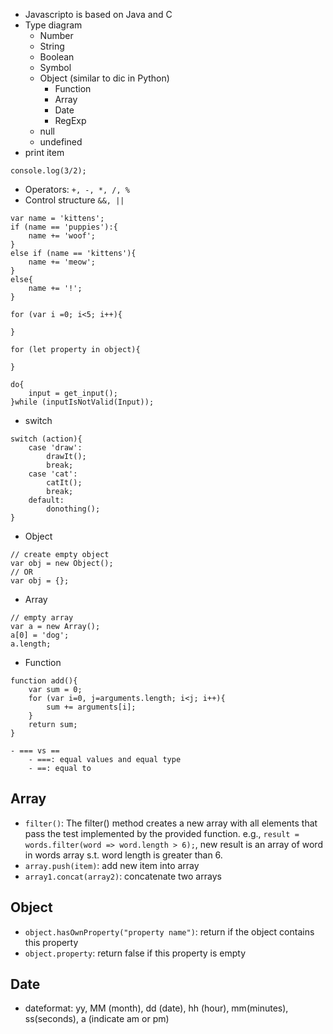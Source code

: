 - Javascripto is based on Java and C
- Type diagram
    - Number
    - String
    - Boolean
    - Symbol
    - Object (similar to dic in Python)
        - Function
        - Array
        - Date
        - RegExp
    - null
    - undefined
- print item
```
console.log(3/2);
```
- Operators: `+, -, *, /, %`
- Control structure `&&, ||`
```
var name = 'kittens';
if (name == 'puppies'):{
    name += 'woof';
}
else if (name == 'kittens'){
    name += 'meow';
}
else{
    name += '!';
}
```

```
for (var i =0; i<5; i++){

}

for (let property in object){

}

do{
    input = get_input();
}while (inputIsNotValid(Input));
```
- switch
```
switch (action){
    case 'draw':
        drawIt();
        break;
    case 'cat':
        catIt();
        break;
    default:
        donothing();
}
```

- Object
```
// create empty object
var obj = new Object();
// OR
var obj = {};
```
- Array 
```
// empty array
var a = new Array();
a[0] = 'dog';
a.length;
```

- Function
```
function add(){
    var sum = 0;
    for (var i=0, j=arguments.length; i<j; i++){
        sum += arguments[i];
    }
    return sum;
}

- === vs ==
    - ===: equal values and equal type
    - ==: equal to 
```
## Array
- `filter()`: The filter() method creates a new array with all elements that pass the test implemented by the provided function. e.g., `result = words.filter(word => word.length > 6);`, new result is an array of word in words array s.t. word length is greater than 6. 
- `array.push(item)`: add new item into array
- `array1.concat(array2)`: concatenate two arrays


## Object
- `object.hasOwnProperty("property name")`: return if the object contains this property
- `object.property`: return false if this property is empty

## Date
- dateformat: yy, MM (month), dd (date), hh (hour), mm(minutes), ss(seconds), a (indicate am or pm)